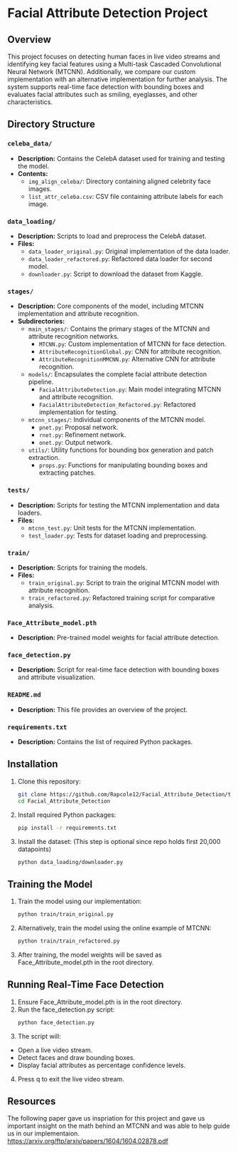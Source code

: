 # Facial Attribute Detection Project

## Overview
This project focuses on detecting human faces in live video streams and identifying key facial features using a Multi-task Cascaded Convolutional Neural Network (MTCNN). Additionally, we compare our custom implementation with an alternative implementation for further analysis. The system supports real-time face detection with bounding boxes and evaluates facial attributes such as smiling, eyeglasses, and other characteristics.

## Directory Structure
### `celeba_data/`
- **Description:** Contains the CelebA dataset used for training and testing the model.
- **Contents:** 
  - `img_align_celeba/`: Directory containing aligned celebrity face images.
  - `list_attr_celeba.csv`: CSV file containing attribute labels for each image.

### `data_loading/`
- **Description:** Scripts to load and preprocess the CelebA dataset.
- **Files:**
  - `data_loader_original.py`: Original implementation of the data loader.
  - `data_loader_refactored.py`: Refactored data loader for second model.
  - `downloader.py`: Script to download the dataset from Kaggle.

### `stages/`
- **Description:** Core components of the model, including MTCNN implementation and attribute recognition.
- **Subdirectories:**
  - `main_stages/`: Contains the primary stages of the MTCNN and attribute recognition networks.
    - `MTCNN.py`: Custom implementation of MTCNN for face detection.
    - `AttributeRecognitionGlobal.py`: CNN for attribute recognition.
    - `AttributeRecognitionMMCNN.py`: Alternative CNN for attribute recognition.
  - `models/`: Encapsulates the complete facial attribute detection pipeline.
    - `FacialAttributeDetection.py`: Main model integrating MTCNN and attribute recognition.
    - `FacialAttributeDetection_Refactored.py`: Refactored implementation for testing.
  - `mtcnn_stages/`: Individual components of the MTCNN model.
    - `pnet.py`: Proposal network.
    - `rnet.py`: Refinement network.
    - `onet.py`: Output network.
  - `utils/`: Utility functions for bounding box generation and patch extraction.
    - `props.py`: Functions for manipulating bounding boxes and extracting patches.

### `tests/`
- **Description:** Scripts for testing the MTCNN implementation and data loaders.
- **Files:**
  - `mtcnn_test.py`: Unit tests for the MTCNN implementation.
  - `test_loader.py`: Tests for dataset loading and preprocessing.

### `train/`
- **Description:** Scripts for training the models.
- **Files:**
  - `train_original.py`: Script to train the original MTCNN model with attribute recognition.
  - `train_refactored.py`: Refactored training script for comparative analysis.

### `Face_Attribute_model.pth`
- **Description:** Pre-trained model weights for facial attribute detection.

### `face_detection.py`
- **Description:** Script for real-time face detection with bounding boxes and attribute visualization.

### `README.md`
- **Description:** This file provides an overview of the project.

### `requirements.txt`
- **Description:** Contains the list of required Python packages.

## Installation
1. Clone this repository:
   ```bash
   git clone https://github.com/Rapcole12/Facial_Attribute_Detection/tree/main
   cd Facial_Attribute_Detection
2. Install required Python packages:
   ```bash
   pip install -r requirements.txt
   
3. Install the dataset: (This step is optional since repo holds first 20,000 datapoints)
   ```bash
   python data_loading/downloader.py
   
## Training the Model
1. Train the model using our implementation:
   ```bash
   python train/train_original.py
2. Alternatively, train the model using the online example of MTCNN:
   ```bash
   python train/train_refactored.py
3. After training, the model weights will be saved as Face_Attribute_model.pth in the root directory.

## Running Real-Time Face Detection
1. Ensure Face_Attribute_model.pth is in the root directory.
2. Run the face_detection.py script:
   ```bash
   python face_detection.py
3. The script will:
* Open a live video stream.
* Detect faces and draw bounding boxes.
* Display facial attributes as percentage confidence levels.
4. Press q to exit the live video stream.

## Resources
The following paper gave us inspriation for this project and gave us important insight on the math behind an MTCNN
and was able to help guide us in our implementaion.
https://arxiv.org/ftp/arxiv/papers/1604/1604.02878.pdf
